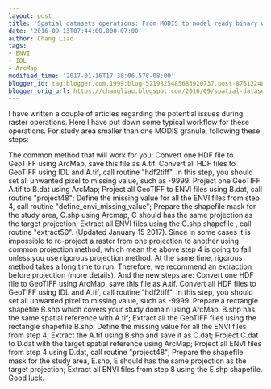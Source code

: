 ```yaml
---
layout: post
title: 'Spatial datasets operations: From MODIS to model ready binary workflow'
date: '2016-09-13T07:44:00.000-07:00'
author: Chang Liao
tags:
- ENVI
- IDL
- ArcMap
modified_time: '2017-01-16T17:38:06.578-08:00'
blogger_id: tag:blogger.com,1999:blog-5219825485683920737.post-8761224869485976326
blogger_orig_url: https://changliao.blogspot.com/2016/09/spatial-datasets-operations-003.html
---
```



I have written a couple of articles regarding the potential issues during raster operations. Here I have put down some typical workflow for these operations.
For study area smaller than one MODIS granule, following these steps:

The common method that will work for you:
Convert one HDF file to GeoTIFF using ArcMap, save this file as A.tif.
Convert all HDF files to GeoTIFF using IDL and A.tif, call routine "hdf2tiff". In this step, you should set all unwanted pixel to missing value, such as -9999.
Project one GeoTIFF A.tif to B.dat using ArcMap;
Project all GeoTIFF to ENVI files using B.dat, call routine "project48";
Define the missing value for all the ENVI files from step 4, call routine "define_envi_missing_value";
Prepare the shapefile mask for the study area, C.shp using Arcmap, C should has the same projection as the target projection;
Extract all ENVI files using the C.shp shapefile , call routine "extract50".
(Updated January 15 2017). 
Since in some cases it is impossible to re-project a raster from one projection to another using common projection method, which mean the above step 4 is going to fail unless you use rigorous projection method. At the same time, rigorous method takes a long time to run. Therefore, we recommend an extraction before projection (more details). And the new steps are:
Convert one HDF file to GeoTIFF using ArcMap, save this file as A.tif.
Convert all HDF files to GeoTIFF using IDL and A.tif, call routine "hdf2tiff". In this step, you should set all unwanted pixel to missing value, such as -9999.
Prepare a rectangle shapefile B.shp which covers your study domain using ArcMap. B.shp has the same spatial reference with A.tif;
Extract all the GeoTIFF files using the rectangle shapefile B.shp.
Define the missing value for all the ENVI files from step 4;
Extract the A.tif using B.shp and save it as C.dat;
Project C.dat to D.dat with the target spatial reference using ArcMap;
Project all ENVI files from step 4 using D.dat, call routine "project48";
Prepare the shapefile mask for the study area, E.shp, E should has the same projection as the target projection;
Extract all ENVI files from step 8 using the E.shp shapefile.
Good luck.